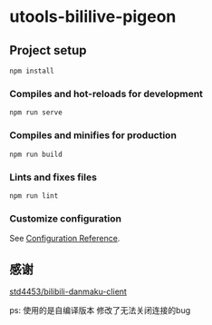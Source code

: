 # utools-bililive-pigeon

## Project setup
```
npm install
```

### Compiles and hot-reloads for development
```
npm run serve
```

### Compiles and minifies for production
```
npm run build
```

### Lints and fixes files
```
npm run lint
```

### Customize configuration
See [Configuration Reference](https://cli.vuejs.org/config/).


## 感谢

[std4453/bilibili-danmaku-client](https://github.com/std4453/bilibili-danmaku-client)

ps: 使用的是自编译版本 修改了无法关闭连接的bug